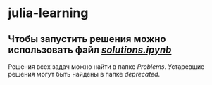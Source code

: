 # julia-learning
## **Чтобы запустить решения можно использовать файл [*solutions.ipynb*](https://github.com/chilipizdrick/julia-learning/blob/master/solutions.ipynb)**

Решения всех задач можно найти в папке *Problems*.
Устаревшие решения могут быть найдены в папке *deprecated*.
